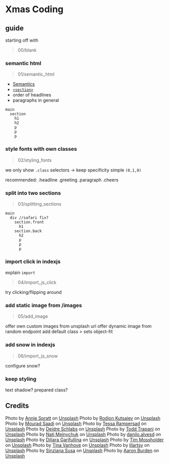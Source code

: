 # Xmas Coding

## guide

starting off with

> 00/blank

### semantic html

> 01/semantic_html

- [Semantics](https://developer.mozilla.org/en-US/docs/Glossary/semantics)
- [`<section>`](https://developer.mozilla.org/en-US/docs/Web/HTML/Element/section)
- order of headlines
- paragraphs in general

```
main
  section
    h1
    h2
    p
    p
    p
```

### style fonts with own classes

> 02/styling_fonts

we only show `.class` selectors
-> keep specificity simple `(0,1,0)`

recommended:
.headline
.greeting
.paragraph
.cheers

### split into two sections

> 03/splitting_sections

```
main
  div //safari fix?
    section.front
      h1
    section.back
      h2
      p
      p
      p
```

### import click in indexjs

explain `import`

> 04/import_js_click

try clicking/flipping around

### add static image from /images

> 05/add_image

offer own custom images from unsplash url
offer dynamic image from random endpoint
add default class > sets object-fit

### add snow in indexjs

> 06/import_js_snow

configure snow?

### keep styling

text shadow?
prepared class?

## Credits

Photo by <a href="https://unsplash.com/@anniespratt?utm_source=unsplash&utm_medium=referral&utm_content=creditCopyText">Annie Spratt</a> on <a href="https://unsplash.com/?utm_source=unsplash&utm_medium=referral&utm_content=creditCopyText">Unsplash</a>
Photo by <a href="https://unsplash.com/@frostroomhead?utm_source=unsplash&utm_medium=referral&utm_content=creditCopyText">Rodion Kutsaiev</a> on <a href="https://unsplash.com/?utm_source=unsplash&utm_medium=referral&utm_content=creditCopyText">Unsplash</a>
Photo by <a href="https://unsplash.com/@mougrapher?utm_source=unsplash&utm_medium=referral&utm_content=creditCopyText">Mourad Saadi</a> on <a href="https://unsplash.com/?utm_source=unsplash&utm_medium=referral&utm_content=creditCopyText">Unsplash</a>
Photo by <a href="https://unsplash.com/@t_rampersad?utm_source=unsplash&utm_medium=referral&utm_content=creditCopyText">Tessa Rampersad</a> on <a href="https://unsplash.com/?utm_source=unsplash&utm_medium=referral&utm_content=creditCopyText">Unsplash</a>
Photo by <a href="https://unsplash.com/@fluffmedia?utm_source=unsplash&utm_medium=referral&utm_content=creditCopyText">Deidre Schlabs</a> on <a href="https://unsplash.com/?utm_source=unsplash&utm_medium=referral&utm_content=creditCopyText">Unsplash</a>
Photo by <a href="https://unsplash.com/@ttrapani?utm_source=unsplash&utm_medium=referral&utm_content=creditCopyText">Todd Trapani</a> on <a href="https://unsplash.com/?utm_source=unsplash&utm_medium=referral&utm_content=creditCopyText">Unsplash</a>
Photo by <a href="https://unsplash.com/@natinati?utm_source=unsplash&utm_medium=referral&utm_content=creditCopyText">Nati Melnychuk</a> on <a href="https://unsplash.com/?utm_source=unsplash&utm_medium=referral&utm_content=creditCopyText">Unsplash</a>
Photo by <a href="https://unsplash.com/@daniloalvesd?utm_source=unsplash&utm_medium=referral&utm_content=creditCopyText">danilo.alvesd</a> on <a href="https://unsplash.com/?utm_source=unsplash&utm_medium=referral&utm_content=creditCopyText">Unsplash</a>
Photo by <a href="https://unsplash.com/@dilja96?utm_source=unsplash&utm_medium=referral&utm_content=creditCopyText">Diliara Garifullina</a> on <a href="https://unsplash.com/?utm_source=unsplash&utm_medium=referral&utm_content=creditCopyText">Unsplash</a>
Photo by <a href="https://unsplash.com/es/@timmossholder?utm_source=unsplash&utm_medium=referral&utm_content=creditCopyText">Tim Mossholder</a> on <a href="https://unsplash.com/?utm_source=unsplash&utm_medium=referral&utm_content=creditCopyText">Unsplash</a>
Photo by <a href="https://unsplash.com/@tinavanhove?utm_source=unsplash&utm_medium=referral&utm_content=creditCopyText">Tina Vanhove</a> on <a href="https://unsplash.com/?utm_source=unsplash&utm_medium=referral&utm_content=creditCopyText">Unsplash</a>
Photo by <a href="https://unsplash.com/@lilartsy?utm_source=unsplash&utm_medium=referral&utm_content=creditCopyText">lilartsy</a> on <a href="https://unsplash.com/?utm_source=unsplash&utm_medium=referral&utm_content=creditCopyText">Unsplash</a>
Photo by <a href="https://unsplash.com/@sinzianasusa?utm_source=unsplash&utm_medium=referral&utm_content=creditCopyText">Sinziana Susa</a> on <a href="https://unsplash.com/?utm_source=unsplash&utm_medium=referral&utm_content=creditCopyText">Unsplash</a>
Photo by <a href="https://unsplash.com/@aaronburden?utm_source=unsplash&utm_medium=referral&utm_content=creditCopyText">Aaron Burden</a> on <a href="https://unsplash.com/?utm_source=unsplash&utm_medium=referral&utm_content=creditCopyText">Unsplash</a>
